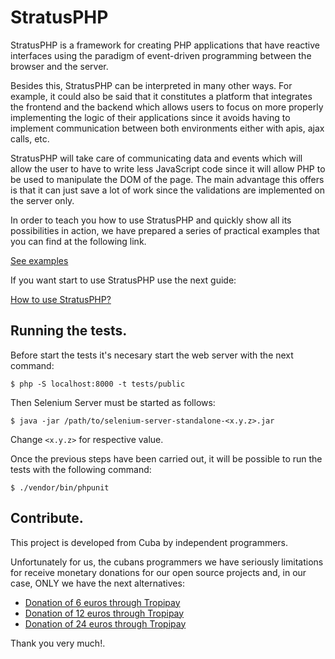 
# StratusPHP

StratusPHP is a framework for creating PHP applications that have reactive interfaces using the paradigm of event-driven programming between the browser and the server.

Besides this, StratusPHP can be interpreted in many other ways. For example, it could also be said that it constitutes a platform that integrates the frontend and the backend which allows users to focus on more properly implementing the logic of their applications since it avoids having to implement communication between both environments either with apis, ajax calls, etc.

StratusPHP will take care of communicating data and events which will allow the user to have to write less JavaScript code since it will allow PHP to be used to manipulate the DOM of the page. The main advantage this offers is that it can just save a lot of work since the validations are implemented on the server only.

In order to teach you how to use StratusPHP and quickly show all its possibilities in action, we have prepared a series of practical examples that you can find at the following link.

[See examples](doc/examples/index.md)

If you want start to use StratusPHP use the next guide:

[How to use StratusPHP?](doc/how-to-use.md)

## Running the tests.

Before start the tests it's necesary start the web server with the next command:

    $ php -S localhost:8000 -t tests/public

Then Selenium Server must be started as follows:

    $ java -jar /path/to/selenium-server-standalone-<x.y.z>.jar

Change `<x.y.z>` for respective value.

Once the previous steps have been carried out, it will be possible to run the tests with the following command:

    $ ./vendor/bin/phpunit

## Contribute.

This project is developed from Cuba by independent programmers.

Unfortunately for us, the cubans programmers we have seriously limitations for receive monetary donations for our open source projects and, in our case, ONLY we have the next alternatives:

- [Donation of 6 euros through Tropipay](https://www.tropipay.com/money-request/05988f30-5dda-11eb-9924-13eacace0c71)
- [Donation of 12 euros through Tropipay](https://www.tropipay.com/money-request/28cd29c0-5dda-11eb-9924-13eacace0c71)
- [Donation of 24 euros through Tropipay](https://www.tropipay.com/money-request/4c02aeb0-5dda-11eb-9924-13eacace0c71)

Thank you very much!.
